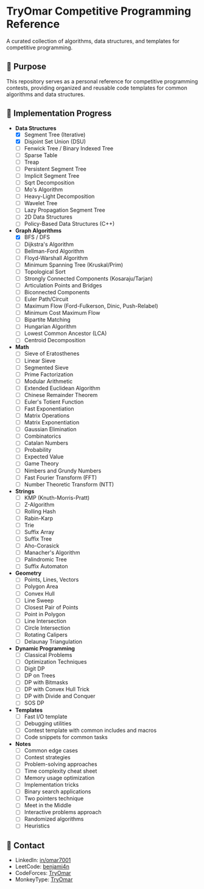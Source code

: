 # TryOmar Competitive Programming Reference

A curated collection of algorithms, data structures, and templates for competitive programming.

## 🎯 Purpose

This repository serves as a personal reference for competitive programming contests, providing organized and reusable code templates for common algorithms and data structures.

## 📝 Implementation Progress

- **Data Structures**
  - [x] Segment Tree (Iterative)
  - [x] Disjoint Set Union (DSU)
  - [ ] Fenwick Tree / Binary Indexed Tree
  - [ ] Sparse Table
  - [ ] Treap
  - [ ] Persistent Segment Tree
  - [ ] Implicit Segment Tree
  - [ ] Sqrt Decomposition
  - [ ] Mo's Algorithm
  - [ ] Heavy-Light Decomposition
  - [ ] Wavelet Tree
  - [ ] Lazy Propagation Segment Tree
  - [ ] 2D Data Structures
  - [ ] Policy-Based Data Structures (C++)

- **Graph Algorithms**
  - [x] BFS / DFS
  - [ ] Dijkstra's Algorithm
  - [ ] Bellman-Ford Algorithm
  - [ ] Floyd-Warshall Algorithm
  - [ ] Minimum Spanning Tree (Kruskal/Prim)
  - [ ] Topological Sort
  - [ ] Strongly Connected Components (Kosaraju/Tarjan)
  - [ ] Articulation Points and Bridges
  - [ ] Biconnected Components
  - [ ] Euler Path/Circuit
  - [ ] Maximum Flow (Ford-Fulkerson, Dinic, Push-Relabel)
  - [ ] Minimum Cost Maximum Flow
  - [ ] Bipartite Matching
  - [ ] Hungarian Algorithm
  - [ ] Lowest Common Ancestor (LCA)
  - [ ] Centroid Decomposition

- **Math**
  - [ ] Sieve of Eratosthenes
  - [ ] Linear Sieve
  - [ ] Segmented Sieve
  - [ ] Prime Factorization
  - [ ] Modular Arithmetic
  - [ ] Extended Euclidean Algorithm
  - [ ] Chinese Remainder Theorem
  - [ ] Euler's Totient Function
  - [ ] Fast Exponentiation
  - [ ] Matrix Operations
  - [ ] Matrix Exponentiation
  - [ ] Gaussian Elimination
  - [ ] Combinatorics
  - [ ] Catalan Numbers
  - [ ] Probability
  - [ ] Expected Value
  - [ ] Game Theory
  - [ ] Nimbers and Grundy Numbers
  - [ ] Fast Fourier Transform (FFT)
  - [ ] Number Theoretic Transform (NTT)

- **Strings**
  - [ ] KMP (Knuth-Morris-Pratt)
  - [ ] Z-Algorithm
  - [ ] Rolling Hash
  - [ ] Rabin-Karp
  - [ ] Trie
  - [ ] Suffix Array
  - [ ] Suffix Tree
  - [ ] Aho-Corasick
  - [ ] Manacher's Algorithm
  - [ ] Palindromic Tree
  - [ ] Suffix Automaton

- **Geometry**
  - [ ] Points, Lines, Vectors
  - [ ] Polygon Area
  - [ ] Convex Hull
  - [ ] Line Sweep
  - [ ] Closest Pair of Points
  - [ ] Point in Polygon
  - [ ] Line Intersection
  - [ ] Circle Intersection
  - [ ] Rotating Calipers
  - [ ] Delaunay Triangulation

- **Dynamic Programming**
  - [ ] Classical Problems
  - [ ] Optimization Techniques
  - [ ] Digit DP
  - [ ] DP on Trees
  - [ ] DP with Bitmasks
  - [ ] DP with Convex Hull Trick
  - [ ] DP with Divide and Conquer
  - [ ] SOS DP

- **Templates**
  - [ ] Fast I/O template
  - [ ] Debugging utilities
  - [ ] Contest template with common includes and macros
  - [ ] Code snippets for common tasks

- **Notes**
  - [ ] Common edge cases
  - [ ] Contest strategies
  - [ ] Problem-solving approaches
  - [ ] Time complexity cheat sheet
  - [ ] Memory usage optimization
  - [ ] Implementation tricks
  - [ ] Binary search applications
  - [ ] Two pointers technique
  - [ ] Meet in the Middle
  - [ ] Interactive problems approach
  - [ ] Randomized algorithms
  - [ ] Heuristics

## 📲 Contact

- LinkedIn: [in/omar7001](https://www.linkedin.com/in/omar7001/)
- LeetCode: [benjami4n](https://leetcode.com/u/benjami4n/)
- CodeForces: [TryOmar](https://codeforces.com/profile/TryOmar)
- MonkeyType: [TryOmar](https://monkeytype.com/profile/TryOmar) 